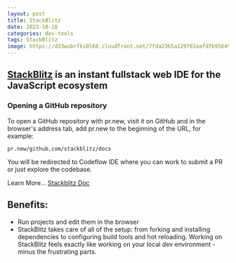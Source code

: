 ```yaml
---
layout: post
title: StackBlitz
date: 2023-10-18
categories: dev-tools
tags: StackBlitz
image: https://d33wubrfki0l68.cloudfront.net/7fda2365a129761aafdfb95649589e9d0b245f28/ec365/assets/dashboard-chosen-new-project.50194efd.png
---
```


## [StackBlitz](https://stackblitz.com/) is an instant fullstack web IDE for the JavaScript ecosystem

### Opening a GitHub repository

To open a GitHub repository with pr.new, visit it on GitHub and in the browser's address tab, add pr.new to the beginning of the URL, for example:

`pr.new/github.com/stackblitz/docs`

You will be redirected to Codeflow IDE where you can work to submit a PR or just explore the codebase.

Learn More... [Stackblitz Doc](https://developer.stackblitz.com/codeflow/using-pr-new#frontmatter-title)

## Benefits:

- Run projects and edit them in the browser
- StackBlitz takes care of all of the setup: from forking and installing dependencies to configuring build tools and hot reloading. Working on StackBlitz feels exactly like working on your local dev environment - minus the frustrating parts.
